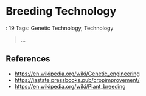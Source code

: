 # Breeding Technology

: 19
Tags: Genetic Technology, Technology

> …
> 

## References

- https://en.wikipedia.org/wiki/Genetic_engineering
- https://iastate.pressbooks.pub/cropimprovement/
- https://en.wikipedia.org/wiki/Plant_breeding